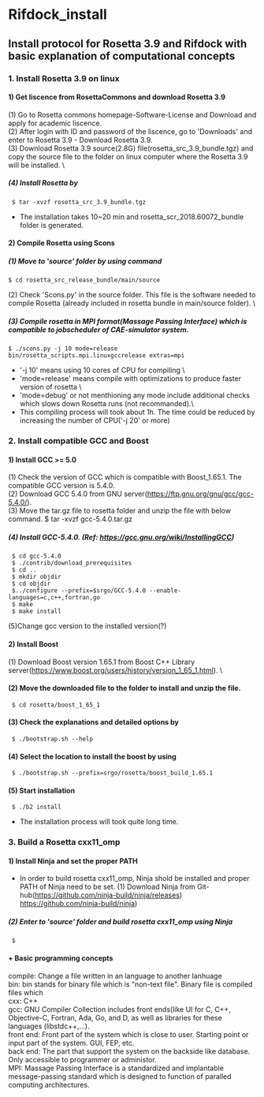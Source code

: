 # Rifdock_install
## Install protocol for Rosetta 3.9 and Rifdock with basic explanation of computational concepts 

### 1. Install Rosetta 3.9 on linux

#### 1) Get liscence from RosettaCommons and download Rosetta 3.9
 (1) Go to Rosetta commons homepage-Software-License and Download and apply for academic liscence. \
 (2) After login with ID and password of the liscence, go to 'Downloads' and enter to Rosetta 3.9 - Download Rosetta 3.9. \
 (3) Download Rosetta 3.9 source(2.8G) file(rosetta_src_3.9_bundle.tgz) and copy the source file to the folder on linux computer where the Rosetta 3.9 will be installed. \
 ##### (4) Install Rosetta by
     $ tar -xvzf rosetta_src_3.9_bundle.tgz
- The installation takes 10~20 min and rosetta_scr_2018.60072_bundle folder is generated.
 
#### 2) Compile Rosetta using Scons
##### (1) Move to 'source' folder by using command 
    $ cd rosetta_src_release_bundle/main/source
 (2) Check 'Scons.py' in the source folder. This file is the software needed to compile Rosetta (already included in rosetta bundle in main/source folder). \
 ##### (3) Compile rosetta in MPI format(Massage Passing Interface) which is compatible to jobscheduler of CAE-simulator system.
    $ ./scons.py -j 10 mode=release bin/rosetta_scripts.mpi.linuxgccrelease extras=mpi
- '-j 10' means using 10 cores of CPU for compiling \
- 'mode=release' means compile with optimizations to produce faster version of rosetta \
- 'mode=debug' or not menthioning any mode include additional checks which slows down Rosetta runs (not recommanded).\
- This compiling process will took about 1h. The time could be reduced by increasing the number of CPU('-j 20' or more)
     
### 2. Install compatible GCC and Boost

#### 1) Install GCC >= 5.0
 (1) Check the version of GCC which is compatible with Boost_1.65.1. The compatible GCC version is 5.4.0.\
 (2) Download GCC 5.4.0 from GNU server(https://ftp.gnu.org/gnu/gcc/gcc-5.4.0/). \
 (3) Move the tar.gz file to rosetta folder and unzip the file with below command.
     $ tar -xvzf gcc-5.4.0.tar.gz
##### (4) Install GCC-5.4.0. (Ref: https://gcc.gnu.org/wiki/InstallingGCC)
     $ cd gcc-5.4.0
     $ ./contrib/download_prerequisites
     $ cd ..
     $ mkdir objdir
     $ cd objdir
     $../configure --prefix=$srgo/GCC-5.4.0 --enable-languages=c,c++,fortran,go
     $ make
     $ make install
  (5)Change gcc version to the installed version(?)
  
#### 2) Install Boost 
 (1) Download Boost version 1.65.1 from Boost C++ Library server(https://www.boost.org/users/history/version_1_65_1.html). \
#### (2) Move the downloaded file to the folder to install and unzip the file.
     $ cd rosetta/boost_1_65_1 
#### (3) Check the explanations and detailed options by
     $ ./bootstrap.sh --help
#### (4) Select the location to install the boost by using
     $ ./bootstrap.sh --prefix=srgo/rosetta/boost_build_1.65.1
#### (5) Start installation
     $ ./b2 install
- The installation process will took quite long time. 

### 3. Build a Rosetta cxx11_omp
#### 1) Install Ninja and set the proper PATH
- In order to build rosetta cxx11_omp, Ninja shold be installed and proper PATH of Ninja need to be set.
 (1) Download Ninja from Git-hub(https://github.com/ninja-build/ninja/releases) https://github.com/ninja-build/ninja)
 
##### (2) Enter to 'source' folder and build rosetta cxx11_omp using Ninja
     $ 














#### + Basic programming concepts
compile: Change a file written in an language to another lanhuage\
bin: bin stands for binary file which is "non-text file". Binary file is compiled files which \
cxx: C++\
gcc: GNU Compiler Collection includes front ends(like UI for C, C++, Objective-C, Fortran, Ada, Go, and D, as well as libraries for these languages (libstdc++,...).\
front end: Front part of the system which is close to user. Starting point or input part of the system. GUI, FEP, etc.\
back end: The part that support the system on the backside like database. Only accessible to programmer or administor.\
MPI: Massage Passing Interface is a standardized and implantable message-passing standard which is designed to function of paralled computing architectures.
